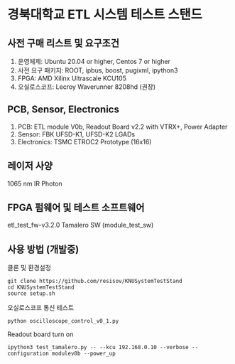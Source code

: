 경북대학교 ETL 시스템 테스트 스탠드
=============

사전 구매 리스트 및 요구조건
-------------
1. 운영체제: Ubuntu 20.04 or higher, Centos 7 or higher
2. 사전 요구 패키지: ROOT, ipbus, boost, pugixml, ipython3
3. FPGA: AMD Xilinx Ultrascale KCU105
4. 오실로스코프: Lecroy Waverunner 8208hd (권장)

PCB, Sensor, Electronics
-------------
1. PCB: ETL module V0b, Readout Board v2.2 with VTRX+, Power Adapter
2. Sensor: FBK UFSD-K1, UFSD-K2 LGADs
3. Electronics: TSMC ETROC2 Prototype (16x16)

레이저 사양
-------------
1065 nm IR Photon

FPGA 펌웨어 및 테스트 소프트웨어
-------------
etl_test_fw-v3.2.0
Tamalero SW (module_test_sw)

사용 방법 (개발중)
-------------
클론 및 환경설정
```
git clone https://github.com/resisov/KNUSystemTestStand
cd KNUSystemTestStand
source setup.sh
```
오실로스코프 통신 테스트
```
python oscilloscope_control_v0_1.py
```
Readout board turn on
```
ipython3 test_tamalero.py -- --kcu 192.168.0.10 --verbose --configuration modulev0b --power_up
```